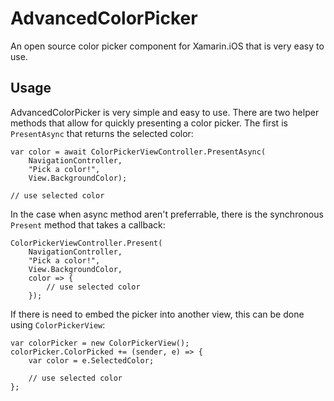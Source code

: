 # AdvancedColorPicker

An open source color picker component for Xamarin.iOS that is very easy to use.

## Usage

AdvancedColorPicker is very simple and easy to use. There are two helper methods 
that allow for quickly presenting a color picker. 
The first is `PresentAsync` that returns the selected color:

    var color = await ColorPickerViewController.PresentAsync(
        NavigationController, 
        "Pick a color!",
        View.BackgroundColor);
    
    // use selected color
        
In the case when async method aren't preferrable, there is the synchronous
`Present` method that takes a callback:

    ColorPickerViewController.Present(
        NavigationController, 
        "Pick a color!",
        View.BackgroundColor,
        color => {
            // use selected color
        });

If there is need to embed the picker into another view, this can be done
using `ColorPickerView`:

    var colorPicker = new ColorPickerView();
    colorPicker.ColorPicked += (sender, e) => {
        var color = e.SelectedColor;
        
        // use selected color
    };
